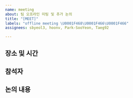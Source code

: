 ```yaml
---
name: meeting
about: 팀 오프라인 미팅 및 추가 논의
title: "[MEET]"
labels: "offline meeting \U0001F468‍\U0001F466‍\U0001F466"
assignees: sbyeol3, hoonv, Park-SooYeon, Taeg92

---
```


## 장소 및 시간

## 참석자

## 논의 내용
